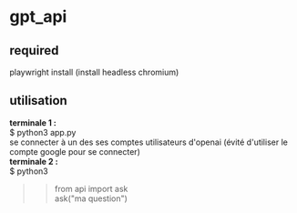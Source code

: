 # gpt_api
  
## required

playwright install (install headless chromium)  

## utilisation

**terminale 1 :**  
$ python3  app.py  
se connecter à un des ses comptes utilisateurs d'openai (évité d'utiliser le compte google pour se connecter)  
**terminale 2 :**  
$ python3 
>> from api import ask  
>> ask("ma question")
